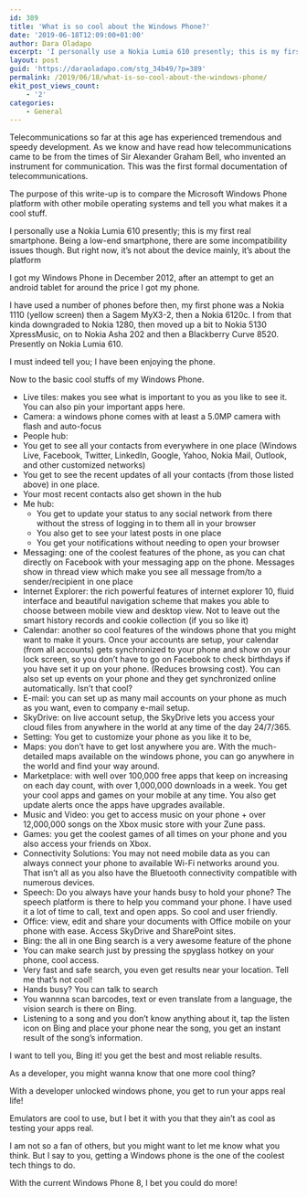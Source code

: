 ```yaml
---
id: 389
title: 'What is so cool about the Windows Phone?'
date: '2019-06-18T12:09:00+01:00'
author: Dara Oladapo
excerpt: 'I personally use a Nokia Lumia 610 presently; this is my first real smartphone. Being a low-end smartphone, there are some incompatibility issues though. But right now, it’s not about the device mainly, it’s about the platform'
layout: post
guid: 'https://daraoladapo.com/stg_34b49/?p=389'
permalink: /2019/06/18/what-is-so-cool-about-the-windows-phone/
ekit_post_views_count:
    - '2'
categories:
    - General
---
```


Telecommunications so far at this age has experienced tremendous and speedy development. As we know and have read how telecommunications came to be from the times of Sir Alexander Graham Bell, who invented an instrument for communication. This was the first formal documentation of telecommunications.

The purpose of this write-up is to compare the Microsoft Windows Phone platform with other mobile operating systems and tell you what makes it a cool stuff.

I personally use a Nokia Lumia 610 presently; this is my first real smartphone. Being a low-end smartphone, there are some incompatibility issues though. But right now, it’s not about the device mainly, it’s about the platform

I got my Windows Phone in December 2012, after an attempt to get an android tablet for around the price I got my phone.

I have used a number of phones before then, my first phone was a Nokia 1110 (yellow screen) then a Sagem MyX3-2, then a Nokia 6120c. I from that kinda downgraded to Nokia 1280, then moved up a bit to Nokia 5130 XpressMusic, on to Nokia Asha 202 and then a Blackberry Curve 8520. Presently on Nokia Lumia 610.

I must indeed tell you; I have been enjoying the phone.

Now to the basic cool stuffs of my Windows Phone.

- Live tiles: makes you see what is important to you as you like to see it. You can also pin your important apps here.
- Camera: a windows phone comes with at least a 5.0MP camera with flash and auto-focus
- People hub:
- You get to see all your contacts from everywhere in one place (Windows Live, Facebook, Twitter, LinkedIn, Google, Yahoo, Nokia Mail, Outlook, and other customized networks)
- You get to see the recent updates of all your contacts (from those listed above) in one place.
- Your most recent contacts also get shown in the hub
- Me hub: 
    - You get to update your status to any social network from there without the stress of logging in to them all in your browser
    - You also get to see your latest posts in one place
    - You get your notifications without needing to open your browser
- Messaging: one of the coolest features of the phone, as you can chat directly on Facebook with your messaging app on the phone. Messages show in thread view which make you see all message from/to a sender/recipient in one place
- Internet Explorer: the rich powerful features of internet explorer 10, fluid interface and beautiful navigation scheme that makes you able to choose between mobile view and desktop view. Not to leave out the smart history records and cookie collection (if you so like it)
- Calendar: another so cool features of the windows phone that you might want to make it yours. Once your accounts are setup, your calendar (from all accounts) gets synchronized to your phone and show on your lock screen, so you don’t have to go on Facebook to check birthdays if you have set it up on your phone. (Reduces browsing cost). You can also set up events on your phone and they get synchronized online automatically. Isn’t that cool?
- E-mail: you can set up as many mail accounts on your phone as much as you want, even to company e-mail setup.
- SkyDrive: on live account setup, the SkyDrive lets you access your cloud files from anywhere in the world at any time of the day 24/7/365.
- Setting: You get to customize your phone as you like it to be,
- Maps: you don’t have to get lost anywhere you are. With the much-detailed maps available on the windows phone, you can go anywhere in the world and find your way around.
- Marketplace: with well over 100,000 free apps that keep on increasing on each day count, with over 1,000,000 downloads in a week. You get your cool apps and games on your mobile at any time. You also get update alerts once the apps have upgrades available.
- Music and Video: you get to access music on your phone + over 12,000,000 songs on the Xbox music store with your Zune pass.
- Games: you get the coolest games of all times on your phone and you also access your friends on Xbox.
- Connectivity Solutions: You may not need mobile data as you can always connect your phone to available Wi-Fi networks around you. That isn’t all as you also have the Bluetooth connectivity compatible with numerous devices.
- Speech: Do you always have your hands busy to hold your phone? The speech platform is there to help you command your phone. I have used it a lot of time to call, text and open apps. So cool and user friendly.
- Office: view, edit and share your documents with Office mobile on your phone with ease. Access SkyDrive and SharePoint sites.
- Bing: the all in one Bing search is a very awesome feature of the phone
- You can make search just by pressing the spyglass hotkey on your phone, cool access.
- Very fast and safe search, you even get results near your location. Tell me that’s not cool!
- Hands busy? You can talk to search
- You wannna scan barcodes, text or even translate from a language, the vision search is there on Bing.
- Listening to a song and you don’t know anything about it, tap the listen icon on Bing and place your phone near the song, you get an instant result of the song’s information.

I want to tell you, Bing it! you get the best and most reliable results.

As a developer, you might wanna know that one more cool thing?

With a developer unlocked windows phone, you get to run your apps real life!

Emulators are cool to use, but I bet it with you that they ain’t as cool as testing your apps real.

I am not so a fan of others, but you might want to let me know what you think. But I say to you, getting a Windows phone is the one of the coolest tech things to do.

With the current Windows Phone 8, I bet you could do more!